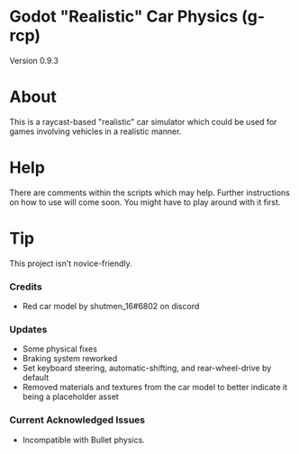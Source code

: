# Godot "Realistic" Car Physics (g-rcp)
Version 0.9.3

# About
This is a raycast-based "realistic" car simulator which could be used for games involving vehicles in a realistic manner.

# Help
There are comments within the scripts which may help. Further instructions on how to use will come soon. You might have to play around with it first.

# Tip
This project isn't novice-friendly.

### Credits
* Red car model by shutmen_16#6802 on discord

### Updates
* Some physical fixes
* Braking system reworked
* Set keyboard steering, automatic-shifting, and rear-wheel-drive by default
* Removed materials and textures from the car model to better indicate it being a placeholder asset

### Current Acknowledged Issues
* Incompatible with Bullet physics.
